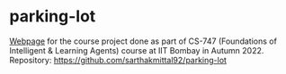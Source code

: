 # parking-lot

[Webpage](https://sarthakmittal92.github.io/projects/aut22/parking-lot/) for the course project done as part of CS-747 (Foundations of Intelligent & Learning Agents) course at IIT Bombay in Autumn 2022.  
Repository: https://github.com/sarthakmittal92/parking-lot